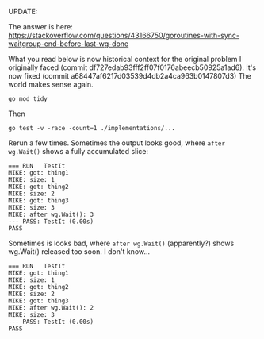 UPDATE:

The answer is here: https://stackoverflow.com/questions/43166750/goroutines-with-sync-waitgroup-end-before-last-wg-done

What you read below is now historical context for the original problem I originally faced (commit df727edab93fff2ff07f0176abeecb50925a1ad6).  It's now fixed (commit a68447af6217d03539d4db2a4ca963b0147807d3) The world makes sense again.

```
go mod tidy
```
Then
```
go test -v -race -count=1 ./implementations/...
```

Rerun a few times.  Sometimes the output looks good, where `after wg.Wait()` shows a fully accumulated slice:
```
=== RUN   TestIt
MIKE: got: thing1
MIKE: size: 1
MIKE: got: thing2
MIKE: size: 2
MIKE: got: thing3
MIKE: size: 3
MIKE: after wg.Wait(): 3
--- PASS: TestIt (0.00s)
PASS
```

Sometimes is looks bad, where `after wg.Wait()` (apparently?) shows wg.Wait() released too soon.  I don't know...
```
=== RUN   TestIt
MIKE: got: thing1
MIKE: size: 1
MIKE: got: thing2
MIKE: size: 2
MIKE: got: thing3
MIKE: after wg.Wait(): 2
MIKE: size: 3
--- PASS: TestIt (0.00s)
PASS
```
